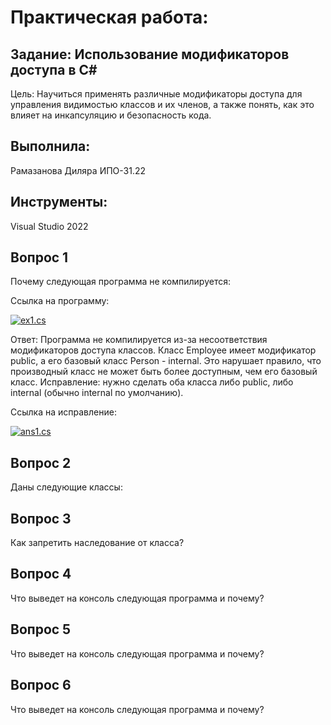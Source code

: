 # Практическая работа:
## Задание: Использование модификаторов доступа в C#
Цель: Научиться применять различные модификаторы доступа для управления видимостью классов и их членов, а также понять, как это влияет на инкапсуляцию и безопасность кода.

## Выполнила: 
Рамазанова Диляра ИПО-31.22
## Инструменты:
Visual Studio 2022

## Вопрос 1
Почему следующая программа не компилируется:

Ссылка на программу:

[![ex1.cs](https://img.shields.io/badge/🔢_MathUtils_класс-4285F4?style=for-the-badge&logo=csharp&logoColor=white)](https://github.com/wienwe/DyadyaRyuba/blob/main/HomeworkForRyubakov/Задачи%20с%20созданием%20классов(MathUtils%2C%20Counter%2C%20StringUtils%2C%20Circle)/ex1.cs)  

Ответ:
Программа не компилируется из-за несоответствия модификаторов доступа классов. Класс Employee имеет модификатор public, а его базовый класс Person - internal. Это нарушает правило, что производный класс не может быть более доступным, чем его базовый класс.
Исправление: нужно сделать оба класса либо public, либо internal (обычно internal по умолчанию).

Ссылка на исправление:

[![ans1.cs](https://img.shields.io/badge/📌_Решение_MathUtils-4CAF50?style=for-the-badge&logo=checkcircle&logoColor=white)](https://github.com/wienwe/DyadyaRyuba/blob/main/HomeworkForRyubakov/Задачи%20с%20созданием%20классов(MathUtils%2C%20Counter%2C%20StringUtils%2C%20Circle)/ans1.cs)  

## Вопрос 2
Даны следующие классы:

## Вопрос 3
Как запретить наследование от класса?

## Вопрос 4
Что выведет на консоль следующая программа и почему?

## Вопрос 5
Что выведет на консоль следующая программа и почему?

## Вопрос 6
Что выведет на консоль следующая программа и почему?
